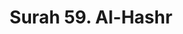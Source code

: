 ---
title       : "Surah 59. Al-Hashr"
DATE        : 7/25/2018 9:18:17 AM
draft       : false
TYPE        : "quran"
layout      : "surah"
BookCode    : "ARB"
SurahNumber : "59"
TotalAyah   : "24"
---